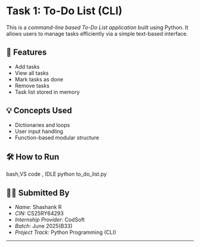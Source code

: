 # Task 1: To-Do List (CLI)

This is a *command-line based To-Do List application* built using Python. It allows users to manage tasks efficiently via a simple text-based interface.

## 🔧 Features
- Add tasks
- View all tasks
- Mark tasks as done
- Remove tasks
- Task list stored in memory

## 💡 Concepts Used
- Dictionaries and loops
- User input handling
- Function-based modular structure

## 🛠 How to Run
bash,VS code , IDLE
python to_do_list.py

## 🙋‍♂ Submitted By

- *Name:* Shashank R  
- *CIN:* CS25RY64293  
- *Internship Provider:* CodSoft  
- *Batch:* June 2025(B33)  
- *Project Track:* Python Programming (CLI)

---

